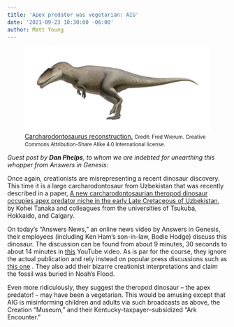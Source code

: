 ```yaml
---
title: 'Apex predator was vegetarian: AIG'
date: '2021-09-23 10:30:00 -06:00'
author: Matt Young
---
```


<figure>
<img src="/uploads/2021/Carcharodontosaurus_600.jpg" alt="Dinosaur"/>

<figcaption><a href="https://commons.wikimedia.org/wiki/File:Carcharodontosaurus.png">Carcharodontosaurus reconstruction.</a> <small> Credit: Fred Wierum. Creative Commons Attribution-Share Alike 4.0 International license.</small>
</figcaption>
</figure>

<i>Guest post by <strong>Dan Phelps</strong>, to whom we are indebted for unearthing this whopper from Answers in Genesis:</i><br/>

Once again, creationists are misrepresenting a recent dinosaur discovery. This time it is a large carcharodontosaur from Uzbekistan that was recently described in a paper, <a href="https://royalsocietypublishing.org/doi/10.1098/rsos.210923">A new carcharodontosaurian theropod dinosaur occupies apex predator niche in the early Late Cretaceous of Uzbekistan</a>, by Kohei Tanaka and colleagues from the universities of Tsukuba, Hokkaido, and Calgary.<br/>

On today’s “Answers News,” an online news video by Answers in Genesis, their employees (including Ken Ham’s son-in-law, Bodie Hodge) discuss this dinosaur. The discussion can be found from about 9 minutes, 30 seconds to about 14 minutes in <a href="https://youtu.be/4Jhf2eKXwAc">this</a> YouTube video.  As is par for the course, they ignore the actual publication and rely instead on popular press discussions such as <a href="https://www.deseret.com/u-s-world/2021/9/9/22664700/tyrannosaurus-rex-ulughbegsaurus-uzbekistanensis-bigger-dinosaur">this one</a> . They also add their bizarre creationist interpretations and claim the fossil was buried in Noah’s Flood. <br/>

Even more ridiculously, they suggest the theropod dinosaur &ndash; the apex predator! &ndash; may have been a vegetarian. This would be amusing except that AIG is misinforming children and adults via such broadcasts as above, the Creation “Museum,” and their Kentucky-taxpayer&ndash;subsidized “Ark Encounter.”
